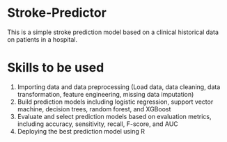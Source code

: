 # Stroke-Predictor
This is a simple stroke prediction model based on a clinical historical data on patients in a hospital.

# Skills to be used
1. Importing data and data preprocessing (Load data, data cleaning, data transformation, feature engineering, missing data imputation)
2. Build prediction models including logistic regression, support vector machine, decision trees, random forest, and XGBoost
3. Evaluate and select prediction models based on evaluation metrics, including accuracy, sensitivity, recall, F-score, and AUC
4. Deploying the best prediction model using R
